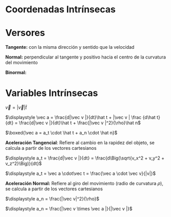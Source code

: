 # Coordenadas Intrínsecas

# Versores

**Tangente:** con la misma dirección y sentido que la velocidad

**Normal:** perpendicular al tangente y positivo hacia el centro de la curvatura del movimiento

**Binormal:**

# Variables Intrínsecas

$\vec v = |\vec v|\hat t$

$\displaystyle \vec a = \frac{d|\vec v |}{dt}\hat t + |\vec v | \frac {d\hat t}{dt} = \frac{d|\vec v |}{dt}\hat t + \frac{|\vec v |^2}{\rho}\hat n$

$\boxed{\vec a = a_t \cdot \hat t + a_n \cdot \hat n}$

**Aceleración Tangencial**: Refiere al cambio en la rapidez del objeto, se calcula a partir de los vectores cartesianos

$\displaystyle a_t = \frac{d|\vec v |}{dt} = \frac{d\Big(\sqrt{v_x^2 + v_y^2 + v_z^2}\Big)}{dt}$

$\displaystyle a_t = \vec a \cdot\vec t = \frac{\vec a \cdot \vec v}{|v|}$

**Aceleración Normal:** Refiere al giro del movimiento (radio de curvatura $\rho$), se calcula a partir de los vectores cartesianos

$\displaystyle a_n = \frac{|\vec v|^2}{\rho}$

$\displaystyle a_n = \frac{|\vec v \times \vec a |}{|\vec v |}$
